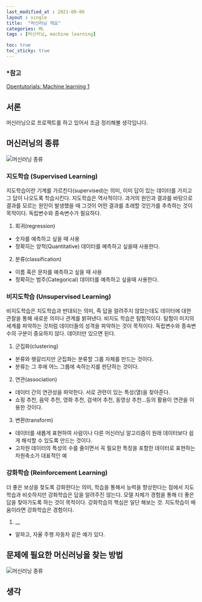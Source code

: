 ```yaml
---
last_modified_at : 2021-08-06
layout : single
title:  "머신러닝 개요"
categories: ML
tags : [머신러닝, machine learning]

toc: true
toc_sticky: true
---
```

### *참고
<a href='https://opentutorials.org/module/4916'>Opentutorials: Machine learning 1</a>  

## 서론
머신러닝으로 프로젝트를 하고 있어서 조금 정리해볼 생각입니다.

## 머신러닝의 종류
<img src = 'https://user-images.githubusercontent.com/67966414/128478844-de6e59b8-0b61-46a0-b9f1-912287971a4f.jpeg' alt = '머신러닝 종류' style="margin-left: auto; margin-right: auto; display: block;">

### 지도학습 (Supervised Learning)
지도학습이란 기계를 가르친다(supervised)는 의미, 이미 답이 있는 데이터를 가지고 그 답이 나오도록 학습시킨다. 지도학습은 역사적이다. 과거의 원인과 결과를 바탕으로 결과를 모르는 원인이 발생했을 때 그것이 어떤 결과를 초래할 것인가를 추측하는 것이 목적이다. 독립변수와 종속변수가 필요하다.
1. 회귀(regression)
* 숫자를 예측하고 싶을 때 사용
* 정확히는 양적(Quantitative) 데이터를 예측하고 싶을때 사용한다.
2. 분류(classification)
* 이름 혹은 문자를 예측하고 싶을 때 사용
* 정확히는 범주(Categorical) 데이터를 예측하고 싶을때 사용한다.

### 비지도학습 (Unsupervised Learning)
비지도학습은 지도학습과 반대되는 의미, 즉 답을 알려주지 않았는데도 데이터에 대한 관찰을 통해 새로운 의미나 관계를 밝혀낸다. 비지도 학습은 탐험적이다. 탐험이 미지의 세계를 파악하는 것처럼 데이터들의 성격을 파악하는 것이 목적이다. 독립변수와 종속변수의 구분이 중요하지 않다. 데이터만 있으면 된다.
1. 군집화(clustering)
* 분류와 헷갈리지만 군집화는 분류할 그룹 자체를 만드는 것이다.
* 분류는 그 후에 어느 그룹에 속하는지를 판단하는 것이다.
2. 연관(association)
* 데이터 간의 연관성을 파악한다. 서로 관련이 있는 특성(열)을 찾아준다.
* 쇼핑 추천, 음악 추천, 영화 추천, 검색어 추천, 동영상 추천...등의 활용이 연관을 이용한 것이다.
3. 변환(transform)
* 데이터를 새롭게 표현하여 사람이나 다른 머신러닝 알고리즘이 원래 데이터보다 쉽게 해석할 수 있도록 만드는 것이다.
* 고차원 데이터의 특성의 수를 줄이면서 꼭 필요한 특징을 포함한 데이터로 표현하는 차원축소가 대표적인 예

### 강화학습 (Reinforcement Learning)
더 좋은 보상을 찾도록 강화한다는 의미, 학습을 통해서 능력을 향상한다는 점에서 지도학습과 비슷하지만 강화학습은 답을 알려주진 않는다. 모델 자체가 경험을 통해 더 좋은 답을 찾아가도록 하는 것이 목적이다. 강화학습의 핵심은 일단 해보는 것. 지도학습이 배움이라면 강화학습은 경험이다.
1. __
* 알파고, 자율 주행 자동차 같은 예가 있다.

## 문제에 필요한 머신러닝을 찾는 방법
<img src = 'https://user-images.githubusercontent.com/67966414/128483625-291b534e-3b4c-4ecf-a395-c7694072f7eb.jpeg' alt = '머신러닝 종류' style="margin-left: auto; margin-right: auto; display: block;">

## 생각
